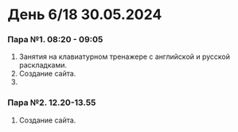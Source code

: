 # День 6/18 30.05.2024

### Пара №1. 08:20 - 09:05

1. Занятия на клавиатурном тренажере с английской и русской раскладками.
2. Создание сайта.
3. 
### Пара №2. 12.20-13.55

1. Создание сайта. 
